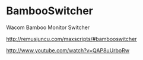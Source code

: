 BambooSwitcher
==============

Wacom Bamboo Monitor Switcher

http://remusjuncu.com/maxscripts/#bambooswitcher

http://www.youtube.com/watch?v=QAP8uUrboRw

